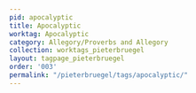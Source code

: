 ```yaml
---
pid: apocalyptic
title: Apocalyptic
worktag: Apocalyptic
category: Allegory/Proverbs and Allegory
collection: worktags_pieterbruegel
layout: tagpage_pieterbruegel
order: '003'
permalink: "/pieterbruegel/tags/apocalyptic/"
---
```

